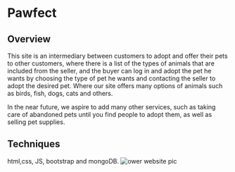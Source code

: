 # Pawfect
## Overview 
This site is an intermediary between customers to adopt and offer their pets to other customers, where there is a list of the types of animals that are included from the seller, and the buyer can log in and adopt the pet he wants by choosing the type of pet he wants and contacting the seller to adopt the desired pet.
Where our site offers many options of animals such as birds, fish, dogs, cats and others.

In the near future, we aspire to add many other services, such as taking care of abandoned pets until you find people to adopt them, as well as selling pet supplies.
## Techniques
html,css, JS, bootstrap and mongoDB.
<img scr="website.png" alt="ower website pic">
